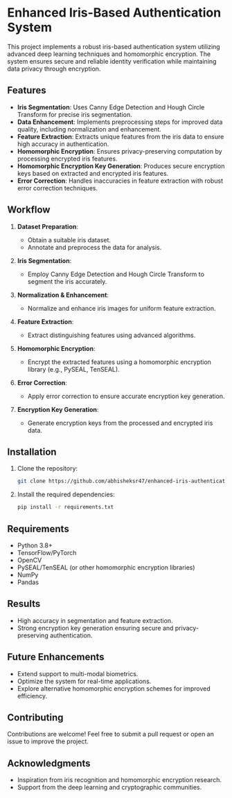 # Enhanced Iris-Based Authentication System

This project implements a robust iris-based authentication system utilizing advanced deep learning techniques and homomorphic encryption. The system ensures secure and reliable identity verification while maintaining data privacy through encryption.

## Features

- **Iris Segmentation**: Uses Canny Edge Detection and Hough Circle Transform for precise iris segmentation.
- **Data Enhancement**: Implements preprocessing steps for improved data quality, including normalization and enhancement.
- **Feature Extraction**: Extracts unique features from the iris data to ensure high accuracy in authentication.
- **Homomorphic Encryption**: Ensures privacy-preserving computation by processing encrypted iris features.
- **Homomorphic Encryption Key Generation**: Produces secure encryption keys based on extracted and encrypted iris features.
- **Error Correction**: Handles inaccuracies in feature extraction with robust error correction techniques.

## Workflow

1. **Dataset Preparation**:
   - Obtain a suitable iris dataset.
   - Annotate and preprocess the data for analysis.

2. **Iris Segmentation**:
   - Employ Canny Edge Detection and Hough Circle Transform to segment the iris accurately.

3. **Normalization & Enhancement**:
   - Normalize and enhance iris images for uniform feature extraction.

4. **Feature Extraction**:
   - Extract distinguishing features using advanced algorithms.

5. **Homomorphic Encryption**:
   - Encrypt the extracted features using a homomorphic encryption library (e.g., PySEAL, TenSEAL).

6. **Error Correction**:
   - Apply error correction to ensure accurate encryption key generation.

7. **Encryption Key Generation**:
   - Generate encryption keys from the processed and encrypted iris data.

## Installation

1. Clone the repository:
   ```bash
   git clone https://github.com/abhisheksr47/enhanced-iris-authentication
   ```
2. Install the required dependencies:
   ```bash
   pip install -r requirements.txt
   ```

## Requirements

- Python 3.8+
- TensorFlow/PyTorch
- OpenCV
- PySEAL/TenSEAL (or other homomorphic encryption libraries)
- NumPy
- Pandas

## Results

- High accuracy in segmentation and feature extraction.
- Strong encryption key generation ensuring secure and privacy-preserving authentication.

## Future Enhancements

- Extend support to multi-modal biometrics.
- Optimize the system for real-time applications.
- Explore alternative homomorphic encryption schemes for improved efficiency.

## Contributing

Contributions are welcome! Feel free to submit a pull request or open an issue to improve the project.

## Acknowledgments

- Inspiration from iris recognition and homomorphic encryption research.
- Support from the deep learning and cryptographic communities.

